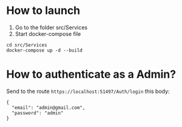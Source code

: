 # How to launch

1. Go to the folder src/Services
2. Start docker-compose file


```
cd src/Services
docker-compose up -d --build
```

# How to authenticate as a Admin?
Send to the route ```https://localhost:51497/Auth/login```
this body:
```
{
  "email": "admin@gmail.com",
  "password": "admin"
}
```
